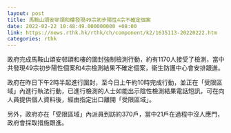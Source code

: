 ```yaml
---
layout: post
title: 馬鞍山頌安邨頌和樓發現49宗初步陽性4宗不確定個案
date: 2022-02-22 10:48:49.000000000 +08:00
link: https://news.rthk.hk/rthk/ch/component/k2/1635113-20220222.htm
categories: rthk
---
```


政府完成馬鞍山頌安邨頌和樓的圍封強制檢測行動，約有1170人接受了檢測，當中共發現49宗初步陽性個案和4宗檢測結果不確定個案，衞生防護中心會安排跟進。

政府在昨日下午2時半起進行圍封，至今日上午約10時完成行動，並正在「受限區域」內進行執法行動，已進行檢測的人士如能出示陰性檢測結果電話短訊，可在向人員提供個人資料後，經由指定出口離開「受限區域」。

另外，政府亦在「受限區域」內派員到訪約370戶，當中21戶在過程中沒人應門，政府會採取措施跟進。

